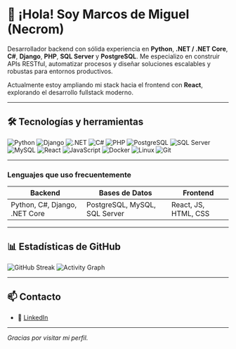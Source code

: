 # 👋 ¡Hola! Soy Marcos de Miguel (Necrom)

Desarrollador backend con sólida experiencia en **Python**, **.NET / .NET Core**, **C#**, **Django**, **PHP**, **SQL Server** y **PostgreSQL**. Me especializo en construir APIs RESTful, automatizar procesos y diseñar soluciones escalables y robustas para entornos productivos.

Actualmente estoy ampliando mi stack hacia el frontend con **React**, explorando el desarrollo fullstack moderno.

---

## 🛠️ Tecnologías y herramientas

![Python](https://img.shields.io/badge/Python-3776AB?style=for-the-badge&logo=python&logoColor=white)
![Django](https://img.shields.io/badge/Django-092E20?style=for-the-badge&logo=django&logoColor=white)
![.NET](https://img.shields.io/badge/.NET-512BD4?style=for-the-badge&logo=dotnet&logoColor=white)
![C#](https://img.shields.io/badge/C%23-239120?style=for-the-badge&logo=c-sharp&logoColor=white)
![PHP](https://img.shields.io/badge/PHP-777BB4?style=for-the-badge&logo=php&logoColor=white)
![PostgreSQL](https://img.shields.io/badge/PostgreSQL-336791?style=for-the-badge&logo=postgresql&logoColor=white)
![SQL Server](https://img.shields.io/badge/SQL_Server-CC2927?style=for-the-badge&logo=microsoftsqlserver&logoColor=white)
![MySQL](https://img.shields.io/badge/MySQL-4479A1?style=for-the-badge&logo=mysql&logoColor=white)
![React](https://img.shields.io/badge/React-61DAFB?style=for-the-badge&logo=react&logoColor=black)
![JavaScript](https://img.shields.io/badge/JavaScript-F7DF1E?style=for-the-badge&logo=javascript&logoColor=black)
![Docker](https://img.shields.io/badge/Docker-2496ED?style=for-the-badge&logo=docker&logoColor=white)
![Linux](https://img.shields.io/badge/Linux-FCC624?style=for-the-badge&logo=linux&logoColor=black)
![Git](https://img.shields.io/badge/Git-F05032?style=for-the-badge&logo=git&logoColor=white)

---

### Lenguajes que uso frecuentemente

| Backend     | Bases de Datos    | Frontend     |
|-------------|-------------------|--------------|
| Python, C#, Django, .NET Core  | PostgreSQL, MySQL, SQL Server | React, JS, HTML, CSS |

---

## 📊 Estadísticas de GitHub

![GitHub Streak](https://github-readme-streak-stats.herokuapp.com/?user=MarcosDeMiguel&theme=tokyonight)
![Activity Graph](https://github-readme-activity-graph.vercel.app/graph?username=MarcosDeMiguel&theme=tokyo-night)

---

## 📫 Contacto

- 💼 [LinkedIn](https://www.linkedin.com/in/marcos-de-miguel-b2116b35/)

---

_Gracias por visitar mi perfil._
